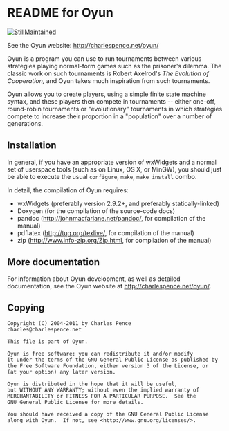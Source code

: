 README for Oyun
===============

[![StillMaintained](http://stillmaintained.com/cpence/oyun.png)](http://stillmaintained.com/cpence/oyun)

See the Oyun website: http://charlespence.net/oyun/

Oyun is a program you can use to run tournaments between various strategies
playing normal-form games such as the prisoner's dilemma.  The classic work on
such tournaments is Robert Axelrod's *The Evolution of Cooperation,* and Oyun
takes much inspiration from such tournaments.

Oyun allows you to create players, using a simple finite state machine syntax,
and these players then compete in tournaments -- either one-off, round-robin
tournaments or "evolutionary" tournaments in which strategies compete to
increase their proportion in a "population" over a number of generations.


Installation
------------

In general, if you have an appropriate version of wxWidgets and a normal set of
userspace tools (such as on Linux, OS X, or MinGW), you should just be able to
execute the usual `configure`, `make`, `make install` combo.

In detail, the compilation of Oyun requires:

* wxWidgets (preferably version 2.9.2+, and preferably statically-linked)
* Doxygen (for the compilation of the source-code docs)
* pandoc (http://johnmacfarlane.net/pandoc/, for compilation of the manual)
* pdflatex (http://tug.org/texlive/, for compilation of the manual)
* zip (http://www.info-zip.org/Zip.html, for compilation of the manual)


More documentation
------------------

For information about Oyun development, as well as detailed documentation, see 
the Oyun website at http://charlespence.net/oyun/.


Copying
-------

    Copyright (C) 2004-2011 by Charles Pence
    charles@charlespence.net

    This file is part of Oyun.

    Oyun is free software: you can redistribute it and/or modify
    it under the terms of the GNU General Public License as published by
    the Free Software Foundation, either version 3 of the License, or
    (at your option) any later version.

    Oyun is distributed in the hope that it will be useful,
    but WITHOUT ANY WARRANTY; without even the implied warranty of
    MERCHANTABILITY or FITNESS FOR A PARTICULAR PURPOSE.  See the
    GNU General Public License for more details.

    You should have received a copy of the GNU General Public License
    along with Oyun.  If not, see <http://www.gnu.org/licenses/>.

